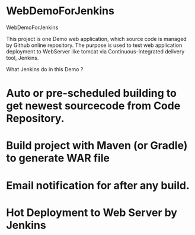 # WebDemoForJenkins
WebDemoForJenkins



This project is one Demo web application, which source code is managed by Github online repository. 
The purpose is used to test web application deployment to WebServer like tomcat via Continuous-Integrated delivery tool, Jenkins. 

What Jenkins do in this Demo ? 
# Auto or pre-scheduled building to get newest sourcecode from Code Repository.
# Build project with Maven (or Gradle) to generate WAR file
# Email notification for after any build.
# Hot Deployment to Web Server by Jenkins




